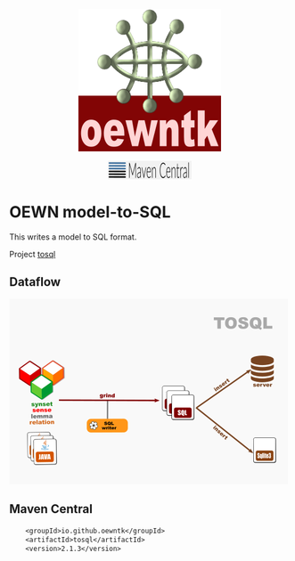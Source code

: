<p align="center">
<img width="256" height="256" src="images/oewntk.png" alt="OEWNTK">
</p>
<p align="center">
<img width="150" src="images/mavencentral.png" alt="MavenCentral">
</p>

# OEWN model-to-SQL

This writes a model to SQL format.

Project [tosql](https://github.com/oewntk/tosql)

## Dataflow

![Dataflow](images/dataflow_tosql.png  "Dataflow")

## Maven Central

		<groupId>io.github.oewntk</groupId>
		<artifactId>tosql</artifactId>
		<version>2.1.3</version>

